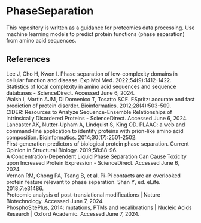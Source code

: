 # PhaseSeparation
This repository is written as a guidance for proteomics data processing. Use machine learning models to predict protein functions (phase separation) from amino acid sequences. 
## References
Lee J, Cho H, Kwon I. Phase separation of low-complexity domains in cellular function and disease. Exp Mol Med. 2022;54(9):1412-1422. 
\
Statistics of local complexity in amino acid sequences and sequence databases - ScienceDirect. Accessed June 6, 2024. 
\
Walsh I, Martin AJM, Di Domenico T, Tosatto SCE. ESpritz: accurate and fast prediction of protein disorder. Bioinformatics. 2012;28(4):503-509. 
\
CIDER: Resources to Analyze Sequence-Ensemble Relationships of Intrinsically Disordered Proteins - ScienceDirect. Accessed June 6, 2024. 
\
Lancaster AK, Nutter-Upham A, Lindquist S, King OD. PLAAC: a web and command-line application to identify proteins with prion-like amino acid composition. Bioinformatics. 2014;30(17):2501-2502. 
\
First-generation predictors of biological protein phase separation. Current Opinion in Structural Biology. 2019;58:88-96. 
\
A Concentration-Dependent Liquid Phase Separation Can Cause Toxicity upon Increased Protein Expression - ScienceDirect. Accessed June 6, 2024. 
\
Vernon RM, Chong PA, Tsang B, et al. Pi-Pi contacts are an overlooked protein feature relevant to phase separation. Shan Y, ed. eLife. 2018;7:e31486. 
\
Proteomic analysis of post-translational modifications | Nature Biotechnology. Accessed June 7, 2024. 
\
PhosphoSitePlus, 2014: mutations, PTMs and recalibrations | Nucleic Acids Research | Oxford Academic. Accessed June 7, 2024.
